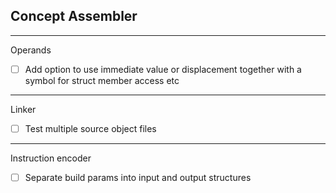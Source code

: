 Concept Assembler
------------------------------------------------------------

-------------------
Operands

- [ ] Add option to use immediate value or displacement together with
      a symbol for struct member access etc

------------------
Linker

- [ ] Test multiple source object files

------------------
Instruction encoder

- [ ] Separate build params into input and output structures


